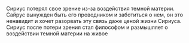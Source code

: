 
Сириус потерял свое зрение из-за воздействия темной материи. Сайрус вынужден быть его проводником и заботиться о нем, он это ненавидит и хочет разорвать эту связь даже ценой жизни Сириуса.  
Сириус после потери зрения стал философом и размышляет о воздействии темной материи на живое